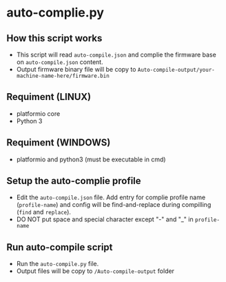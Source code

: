# auto-complie.py

## How this script works

- This script will read <code>auto-compile.json</code> and complie the firmware base on <code>auto-compile.json</code> content.
- Output firmware binary file will be copy to <code>Auto-compile-output/your-machine-name-here/firmware.bin</code>

## Requiment (LINUX)

- platformio core
- Python 3

## Requiment (WINDOWS)

- platformio and python3 (must be executable in cmd)

## Setup the auto-complie profile

- Edit the <code>auto-compile.json</code> file. Add entry for complie profile name (<code>profile-name</code>) and config will be find-and-replace during compilling (<code>find</code> and <code>replace</code>).
- DO NOT put space and special character except "-" and "_" in <code>profile-name</code>


## Run auto-compile script

- Run the <code>auto-compile.py</code> file.
- Output files will be copy to <code>/Auto-compile-output</code> folder
